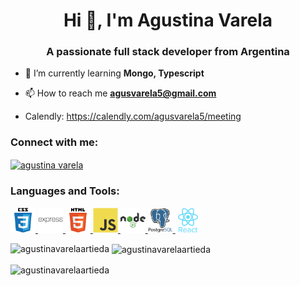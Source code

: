<h1 align="center">Hi 👋, I'm Agustina Varela</h1>
<h3 align="center">A passionate full stack developer from Argentina</h3>

- 🌱 I’m currently learning **Mongo, Typescript**

- 📫 How to reach me **agusvarela5@gmail.com**

- Calendly: https://calendly.com/agusvarela5/meeting

<h3 align="left">Connect with me:</h3>
<p align="left">
<a href="https://linkedin.com/in/agustina varela" target="blank"><img align="center" src="https://raw.githubusercontent.com/rahuldkjain/github-profile-readme-generator/master/src/images/icons/Social/linked-in-alt.svg" alt="agustina varela" height="30" width="40" /></a>
</p>

<h3 align="left">Languages and Tools:</h3>
<p align="left"> <a href="https://www.w3schools.com/css/" target="_blank" rel="noreferrer"> <img src="https://raw.githubusercontent.com/devicons/devicon/master/icons/css3/css3-original-wordmark.svg" alt="css3" width="40" height="40"/> </a> <a href="https://expressjs.com" target="_blank" rel="noreferrer"> <img src="https://raw.githubusercontent.com/devicons/devicon/master/icons/express/express-original-wordmark.svg" alt="express" width="40" height="40"/> </a> <a href="https://www.w3.org/html/" target="_blank" rel="noreferrer"> <img src="https://raw.githubusercontent.com/devicons/devicon/master/icons/html5/html5-original-wordmark.svg" alt="html5" width="40" height="40"/> </a> <a href="https://developer.mozilla.org/en-US/docs/Web/JavaScript" target="_blank" rel="noreferrer"> <img src="https://raw.githubusercontent.com/devicons/devicon/master/icons/javascript/javascript-original.svg" alt="javascript" width="40" height="40"/> </a> <a href="https://nodejs.org" target="_blank" rel="noreferrer"> <img src="https://raw.githubusercontent.com/devicons/devicon/master/icons/nodejs/nodejs-original-wordmark.svg" alt="nodejs" width="40" height="40"/> </a> <a href="https://www.postgresql.org" target="_blank" rel="noreferrer"> <img src="https://raw.githubusercontent.com/devicons/devicon/master/icons/postgresql/postgresql-original-wordmark.svg" alt="postgresql" width="40" height="40"/> </a> <a href="https://reactjs.org/" target="_blank" rel="noreferrer"> <img src="https://raw.githubusercontent.com/devicons/devicon/master/icons/react/react-original-wordmark.svg" alt="react" width="40" height="40"/> </a></p>

<p><img align="left" src="https://github-readme-stats.vercel.app/api/top-langs?username=agustinavarelaartieda&show_icons=true&theme=dark&title_color=ffffff&text_color=f7f6fe&hide_border=true&locale=en&layout=compact" alt="agustinavarelaartieda" /></p>

<p>&nbsp;<img align="center" src="https://github-readme-stats.vercel.app/api?username=agustinavarelaartieda&show_icons=true&theme=dark&title_color=f7f7f7&text_color=9aa6fe&hide_border=true&locale=en" alt="agustinavarelaartieda" /></p>

<p><img align="center" src="https://github-readme-streak-stats.herokuapp.com/?user=agustinavarelaartieda&theme=dark" alt="agustinavarelaartieda" /></p>
